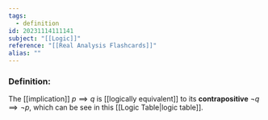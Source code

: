 ```yaml
---
tags:
  - definition
id: 20231114111141
subject: "[[Logic]]"
reference: "[[Real Analysis Flashcards]]"
alias: ""
---
```

### Definition:
The [[implication]] $p \implies q$ is [[logically equivalent]] to its **contrapositive** $\neg q \implies \neg p$, which can be see in this [[Logic Table|logic table]]. 